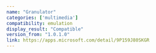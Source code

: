 ```yaml
---
name: "Granulator"
categories: ['multimedia']
compatibility: emulation
display_result: "Compatible"
version_from: "1.0.1.0"
link: https://apps.microsoft.com/detail/9P159J80SKGR
---
```

